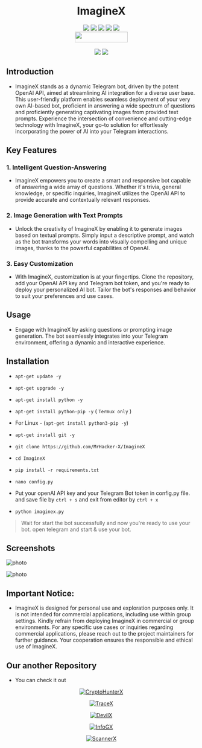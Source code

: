 <h1 align="center">ImagineX</h1>

<p align="center">
  <img src="https://img.shields.io/github/stars/MrHacker-X/ImagineX?style=for-the-badge&color=orange">
  <img src="https://img.shields.io/github/forks/MrHacker-X/ImagineX?color=cyan&style=for-the-badge&color=purple">
  <img src="https://img.shields.io/github/watchers/MrHacker-X/ImagineX?color=cyan&style=for-the-badge&color=purple">
  <img src="https://img.shields.io/github/issues/MrHacker-X/ImagineX?color=red&style=for-the-badge">
  <img src="https://img.shields.io/github/license/MrHacker-X/ImagineX?style=for-the-badge&color=blue"><br>
  <img src="https://hits.dwyl.com/MrHacker-X/ImagineX.svg" width="140" height="28">
<br>
<br>
  <img src="https://img.shields.io/badge/Author-Alex Butler-purple?style=flat-square">
  <img src="https://img.shields.io/badge/Written%20In-Python-blue?style=flat-square">
</p>

## Introduction
+ ImagineX stands as a dynamic Telegram bot, driven by the potent OpenAI API, aimed at streamlining AI integration for a diverse user base. This user-friendly platform enables seamless deployment of your very own AI-based bot, proficient in answering a wide spectrum of questions and proficiently generating captivating images from provided text prompts. Experience the intersection of convenience and cutting-edge technology with ImagineX, your go-to solution for effortlessly incorporating the power of AI into your Telegram interactions.

## Key Features

### 1. Intelligent Question-Answering

- ImagineX empowers you to create a smart and responsive bot capable of answering a wide array of questions. Whether it's trivia, general knowledge, or specific inquiries, ImagineX utilizes the OpenAI API to provide accurate and contextually relevant responses.

### 2. Image Generation with Text Prompts

- Unlock the creativity of ImagineX by enabling it to generate images based on textual prompts. Simply input a descriptive prompt, and watch as the bot transforms your words into visually compelling and unique images, thanks to the powerful capabilities of OpenAI.

### 3. Easy Customization

- With ImagineX, customization is at your fingertips. Clone the repository, add your OpenAI API key and Telegram bot token, and you're ready to deploy your personalized AI bot. Tailor the bot's responses and behavior to suit your preferences and use cases.

## Usage

+ Engage with ImagineX by asking questions or prompting image generation. The bot seamlessly integrates into your Telegram environment, offering a dynamic and interactive experience.

## Installation
- ` apt-get update -y `
- ` apt-get upgrade -y `
- ` apt-get install python -y `
- ` apt-get install python-pip -y ` ( `Termux only` )

- For Linux - (` apt-get install python3-pip -y `)

- ` apt-get install git -y `
- ` git clone https://github.com/MrHacker-X/ImagineX `
- ` cd ImagineX `
- ` pip install -r requirements.txt `
- ` nano config.py `


- Put your openAI API key and your Telegram Bot token in config.py file. and save file by ` ctrl + s ` and exit from editor by ` ctrl + x `

- ` python imaginex.py `

> Wait for start the bot successfully and now you're ready to use your bot. open telegram and start & use your bot.

## Screenshots

![photo](https://i.ibb.co/6DqBDts/20231229-232024.jpg)

![photo](https://i.ibb.co/gz3stWB/20231229-232134.jpg)

## Important Notice:
- ImagineX is designed for personal use and exploration purposes only. It is not intended for commercial applications, including use within group settings. Kindly refrain from deploying ImagineX in commercial or group environments. For any specific use cases or inquiries regarding commercial applications, please reach out to the project maintainers for further guidance. Your cooperation ensures the responsible and ethical use of ImagineX.

## Our another Repository

+ You can check it out
<p align="center"><a href="https://github.com/MrHacker-X/CryptoHunterX.git/"><img title="CryptoHunterX" src="https://github-readme-stats.vercel.app/api/pin/?username=MrHacker-X&repo=CryptoHunterX&theme=dark"></a>
<p align="center"><a href="https://github.com/MrHacker-X/TraceX.git/"><img title="TraceX" src="https://github-readme-stats.vercel.app/api/pin/?username=MrHacker-X&repo=TraceX&theme=dark"></a>
<p align="center"><a href="https://github.com/MrHacker-X/DevilX.git/"><img title="DevilX" src="https://github-readme-stats.vercel.app/api/pin/?username=MrHacker-X&repo=DevilX&theme=dark"></a>
<p align="center"><a href="https://github.com/MrHacker-X/InfoGX.git/"><img title="InfoGX" src="https://github-readme-stats.vercel.app/api/pin/?username=MrHacker-X&repo=InfoGX&theme=dark"></a>
<p align="center"><a href="https://github.com/MrHacker-X/ScannerX.git/"><img title="ScannerX" src="https://github-readme-stats.vercel.app/api/pin/?username=MrHacker-X&repo=ScannerX&theme=dark"></a>